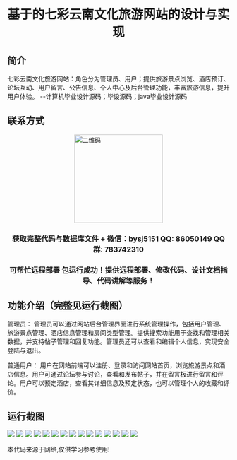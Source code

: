 <p><h1 align="center">基于的七彩云南文化旅游网站的设计与实现</h1></p>

## 简介
七彩云南文化旅游网站：角色分为管理员、用户；提供旅游景点浏览、酒店预订、论坛互动、用户留言、公告信息、个人中心及后台管理功能，丰富旅游信息，提升用户体验。    --计算机毕业设计源码；毕设源码；java毕业设计源码


## 联系方式
<img src="https://bs-1329754181.cos.ap-shanghai.myqcloud.com/wx.jpg" alt="二维码" style="display: block; margin: 0 auto;" width="200px">
<p><h3 align="center">获取完整代码与数据库文件 + 微信：bysj5151 QQ: 86050149 QQ群: 783742310</h3></p>
<p><h3 align="center">可帮忙远程部署 包运行成功！提供远程部署、修改代码、设计文档指导、代码讲解等服务！</h3></p>

## 功能介绍（完整见运行截图）
管理员： 管理员可以通过网站后台管理界面进行系统管理操作，包括用户管理、旅游景点管理、酒店信息管理和房间类型管理。提供搜索功能用于查找和管理相关数据，并支持帖子管理和回复功能。管理员还可以查看和编辑个人信息，实现安全登陆与退出。

普通用户： 用户在网站前端可以注册、登录和访问网站首页，浏览旅游景点和酒店信息。用户可通过论坛参与讨论，查看和发布帖子，并在留言板进行留言和评论。用户可以预定酒店，查看其详细信息及预定状态，也可以管理个人的收藏和评价。


## 运行截图
![](https://bs-1329754181.cos.ap-shanghai.myqcloud.com/spring/ColorfulYunnanCulturalTourismWebsiteDesignAndImplementation/img/001.jpg)
![](https://bs-1329754181.cos.ap-shanghai.myqcloud.com/spring/ColorfulYunnanCulturalTourismWebsiteDesignAndImplementation/img/002.jpg)
![](https://bs-1329754181.cos.ap-shanghai.myqcloud.com/spring/ColorfulYunnanCulturalTourismWebsiteDesignAndImplementation/img/003.jpg)
![](https://bs-1329754181.cos.ap-shanghai.myqcloud.com/spring/ColorfulYunnanCulturalTourismWebsiteDesignAndImplementation/img/004.jpg)
![](https://bs-1329754181.cos.ap-shanghai.myqcloud.com/spring/ColorfulYunnanCulturalTourismWebsiteDesignAndImplementation/img/005.jpg)
![](https://bs-1329754181.cos.ap-shanghai.myqcloud.com/spring/ColorfulYunnanCulturalTourismWebsiteDesignAndImplementation/img/006.jpg)
![](https://bs-1329754181.cos.ap-shanghai.myqcloud.com/spring/ColorfulYunnanCulturalTourismWebsiteDesignAndImplementation/img/007.jpg)
![](https://bs-1329754181.cos.ap-shanghai.myqcloud.com/spring/ColorfulYunnanCulturalTourismWebsiteDesignAndImplementation/img/008.jpg)
![](https://bs-1329754181.cos.ap-shanghai.myqcloud.com/spring/ColorfulYunnanCulturalTourismWebsiteDesignAndImplementation/img/009.jpg)
![](https://bs-1329754181.cos.ap-shanghai.myqcloud.com/spring/ColorfulYunnanCulturalTourismWebsiteDesignAndImplementation/img/010.jpg)
![](https://bs-1329754181.cos.ap-shanghai.myqcloud.com/spring/ColorfulYunnanCulturalTourismWebsiteDesignAndImplementation/img/011.jpg)
![](https://bs-1329754181.cos.ap-shanghai.myqcloud.com/spring/ColorfulYunnanCulturalTourismWebsiteDesignAndImplementation/img/012.jpg)
![](https://bs-1329754181.cos.ap-shanghai.myqcloud.com/spring/ColorfulYunnanCulturalTourismWebsiteDesignAndImplementation/img/013.jpg)
![](https://bs-1329754181.cos.ap-shanghai.myqcloud.com/spring/ColorfulYunnanCulturalTourismWebsiteDesignAndImplementation/img/014.jpg)
![](https://bs-1329754181.cos.ap-shanghai.myqcloud.com/spring/ColorfulYunnanCulturalTourismWebsiteDesignAndImplementation/img/015.jpg)

<p>本代码来源于网络,仅供学习参考使用!</p>
